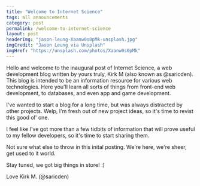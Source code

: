```yaml
---
title: "Welcome to Internet Science"
tags: all announcements
category: post
permalink: /welcome-to-internet-science
layout: post
headerImg: "jason-leung-Xaanw0s0pMk-unsplash.jpg"
imgCredit: "Jason Leung via Unsplash"
imgHref: "https://unsplash.com/photos/Xaanw0s0pMk"
---
```

Hello and welcome to the inaugural post of Internet Science, a web development blog written by yours truly, Kirk M (also known as @saricden). This blog is intended to be an information resource for various web technologies. Here you'll learn all sorts of things from front-end web development, to databases, and even app and game development.

I've wanted to start a blog for a long time, but was always distracted by other projects. Welp, I'm fresh out of new project ideas, so it's time to revist this good ol' one.

I feel like I've got more than a few tidbits of information that will prove useful to my fellow developers, so it's time to start sharing them.

Not sure what else to throw in this inital posting. We're here, we're sheer, get used to it world.

Stay tuned, we got big things in store! :)

Love Kirk M. (@saricden)